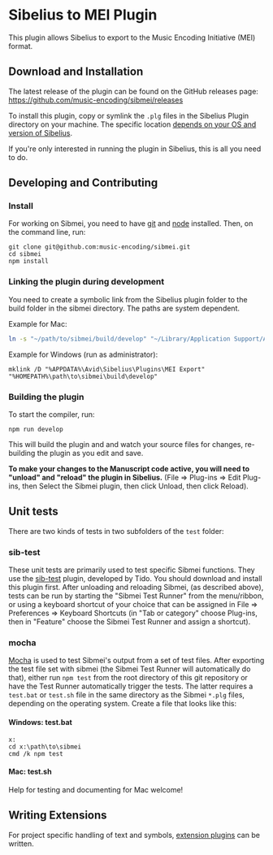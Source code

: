 # Sibelius to MEI Plugin

This plugin allows Sibelius to export to the Music Encoding Initiative (MEI) format.

## Download and Installation

The latest release of the plugin can be found on the GitHub releases page: https://github.com/music-encoding/sibmei/releases

To install this plugin, copy or symlink the `.plg` files in the Sibelius Plugin directory on your machine. The specific location [depends on your OS and version of Sibelius](http://www.sibelius.com/download/plugins/index.html?help=install).

If you're only interested in running the plugin in Sibelius, this is all you need to do.

## Developing and Contributing

### Install

For working on Sibmei, you need to have [git](https://git-scm.com/downloads) and [node](https://nodejs.org/en/download) installed. Then, on the command line, run:

```shell
git clone git@github.com:music-encoding/sibmei.git
cd sibmei
npm install
```

### Linking the plugin during development

You need to create a symbolic link from the Sibelius plugin folder to the build folder in the sibmei directory. The paths are system dependent.

Example for Mac:

```bash
ln -s "~/path/to/sibmei/build/develop" "~/Library/Application Support/Avid/Sibelius 7.5/Plugins/MEI Export"
```

Example for Windows (run as administrator):

```batch
mklink /D "%APPDATA%\Avid\Sibelius\Plugins\MEI Export" "%HOMEPATH%\path\to\sibmei\build\develop"
```

### Building the plugin

To start the compiler, run:

```shell
npm run develop
```

This will build the plugin and and watch your source files for changes, re-building the plugin as you edit and save.

**To make your changes to the Manuscript code active, you will need to "unload" and "reload" the plugin in Sibelius.** (File => Plug-ins => Edit Plug-ins, then Select the Sibmei plugin, then click Unload, then click Reload).

## Unit tests

There are two kinds of tests in two subfolders of the `test` folder:

### sib-test

These unit tests are primarily used to test specific Sibmei functions. They use the [sib-test](https://github.com/tido/sib-test) plugin, developed by Tido. You should download and install this plugin first. After unloading and reloading Sibmei, (as described above), tests can be run by starting the "Sibmei Test Runner" from the menu/ribbon, or using a keyboard shortcut of your choice that can be assigned in File => Preferences => Keyboard Shortcuts (in "Tab or category" choose Plug-ins, then in "Feature" choose  the Sibmei Test Runner and assign a shortcut).

### mocha

[Mocha](https://mochajs.org/) is used to test Sibmei's output from a set of test files. After exporting the test file set with sibmei (the Sibmei Test Runner will automatically do that), either run `npm test` from the root directory of this git repository or have the Test Runner automatically trigger the tests. The latter requires a `test.bat` or `test.sh` file in the same directory as the Sibmei `*.plg` files, depending on the operating system. Create a file that looks like this:

#### Windows: test.bat

```batch
x:
cd x:\path\to\sibmei
cmd /k npm test
```

#### Mac: test.sh

Help for testing and documenting for Mac welcome!

## Writing Extensions

For project specific handling of text and symbols, [extension plugins](Extensions.md) can be written.